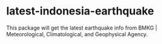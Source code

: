 # latest-indonesia-earthquake
This package will get the latest earthquake info from BMKG | Meteorological, Climatological, and Geophysical Agency.
